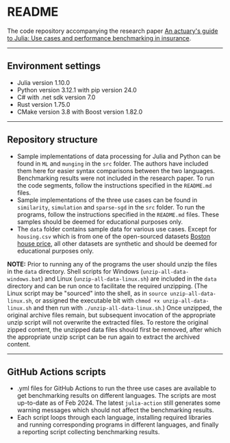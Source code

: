 # README

The code repository accompanying the research paper [An actuary's guide to Julia: Use cases and performance benchmarking in insurance](https://www.milliman.com/en/insight/an-actuary-guide-to-julia-use-cases-performance-benchmarking-insurance).

---
## Environment settings

- Julia version 1.10.0
- Python version 3.12.1 with pip version 24.0
- C# with .net sdk version 7.0
- Rust version 1.75.0
- CMake version 3.8 with Boost version 1.82.0

---
## Repository structure

- Sample implementations of data processing for Julia and Python can be found in `ML` and `munging` in the `src` folder. The authors have included them here for easier syntax comparisons between the two languages. Benchmarking results were not included in the research paper. To run the code segments, follow the instructions specified in the `README.md` files.
- Sample implementations of the three use cases can be found in `similarity`, `simulation` and `sparse-sgd` in the `src` folder. To run the programs, follow the instructions specified in the `README.md` files. These samples should be deemed for educational purposes only.
- The `data` folder contains sample data for various use cases. Except for `housing.csv` which is from one of the open-sourced datasets [Boston house price](https://lib.stat.cmu.edu/datasets/boston), all other datasets are synthetic and should be deemed for educational purposes only.

**NOTE:** Prior to running any of the programs the user should unzip the files in the `data` directory. Shell scripts for Windows (`unzip-all-data-windows.bat`) and Linux (`unzip-all-data-linux.sh`) are included in the `data` directory and can be run once to facilitate the required unzipping. (The Linux script may be "sourced" into the shell, as in `source unzip-all-data-linux.sh`, or assigned the executable bit with `chmod +x unzip-all-data-linux.sh` and then run with `./unzip-all-data-linux.sh`.) Once unzipped, the original archive files remain, but subsequent invocation of the appropriate unzip script will not overwrite the extracted files. To restore the original zipped content, the unzipped data files should first be removed, after which the appropriate unzip script can be run again to extract the archived content.

---
## GitHub Actions scripts

- .yml files for GitHub Actions to run the three use cases are available to get benchmarking results on different languages. The scripts are most up-to-date as of Feb 2024. The latest `julia-action` still generates some warning messages which should not affect the benchmarking results.
- Each script loops through each language, installing required libraries and running corresponding programs in different languages, and finally a reporting script collecting benchmarking results.
